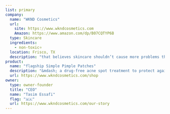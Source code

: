 ```yaml
---
list: primary
company:
  name: "WKND Cosmetics"
  url:
    site: https://www.wkndcosmetics.com
    Amazon: https://www.amazon.com/dp/B07CQTYP6B
  type: Skincare
  ingredients:
    - non-toxic⭐️
  location: Frisco, TX
  description: "that believes skincare shouldn’t cause more problems than it solves"
product:
  name: "flagship Simple Pimple Patches"
  description: "&mdash; a drug-free acne spot treatment to protect against irritants while promoting faster healing"
  url: https://www.wkndcosmetics.com/shop
owner:
  type: owner-founder
  title: "CEO"
  name: "Tasim Essafi"
  flag: "🇲🇦"
  url: https://www.wkndcosmetics.com/our-story
---
```

